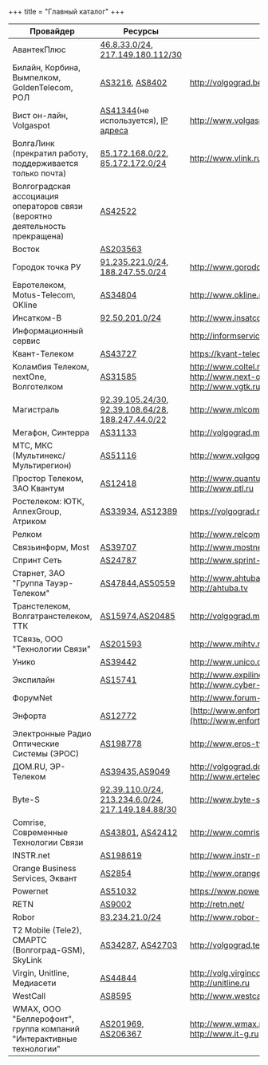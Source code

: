 +++
title = "Главный каталог"
+++


|Провайдер|Ресурсы|Сайт|
|---|---|---|
|АвантекПлюс|[46.8.33.0/24](https://stat.ripe.net/46.8.33.0%2F24#tabId=database), [217.149.180.112/30](https://stat.ripe.net/217.149.180.112%2F30#tabId=database)||
|Билайн, Корбина, Вымпелком, GoldenTelecom, РОЛ|[AS3216](https://stat.ripe.net/AS3216#tabId=routing), [AS8402](https://stat.ripe.net/AS8402#tabId=routing)|http://volgograd.beeline.ru/|
|Вист он-лайн, Volgaspot|[AS41344](https://stat.ripe.net/AS41344#tabId=routing)(не используется), [IP адреса](https://apps.db.ripe.net/db-web-ui/#/query?searchtext=MNT-VISTCOM-RIPE&inverse=mnt-by;mnt-domains;mnt-irt;mnt-lower;mnt-nfy;mnt-ref;mnt-routes&types=inetnum;inet6num;route;route6&rflag=true&source=RIPE&bflag=true)|http://www.volgaspot.ru/|
|ВолгаЛинк (прекратил работу, поддерживается только почта)|[85.172.168.0/22](https://stat.ripe.net/85.172.168.0%2F22#tabId=database), [85.172.172.0/24](https://stat.ripe.net/85.172.172.0%2F24#tabId=database)|http://www.vlink.ru/|
|Волгоградская ассоциация операторов связи (вероятно деятельность прекращена)|[AS42522](https://stat.ripe.net/AS42522#tabId=routing)||
|Восток|[AS203563](https://stat.ripe.net/AS203563#tabId=routing)||
|Городок точка РУ|[91.235.221.0/24](https://stat.ripe.net/91.235.221.0%2F24#tabId=database), [188.247.55.0/24](https://stat.ripe.net/188.247.55.0%2F24#tabId=database)|http://www.gorodok-ru.ru/|
|Евротелеком, Motus-Telecom, OKline|[AS34804](https://stat.ripe.net/AS34804#tabId=routing)|http://www.okline.pro/|
|Инсатком-В|[92.50.201.0/24](https://stat.ripe.net/92.50.201.0%2F24#tabId=database)|http://www.insatcom-v.ru/|
|Информационный сервис||http://informservice.it/|
|Квант-Телеком|[AS43727](https://stat.ripe.net/AS43727#tabId=routing)|https://kvant-telecom.ru/|
|Коламбия Телеком, nextOne, Волготелком|[AS31585](https://stat.ripe.net/AS31585#tabId=routing)|http://www.coltel.ru/<br/>http://www.next-one.ru/<br/>http://www.vgtk.ru/|
|Магистраль|[92.39.105.24/30](https://stat.ripe.net/92.39.105.24%2F30#tabId=database), [92.39.108.64/28](https://stat.ripe.net/92.39.108.64%2F28#tabId=database), [188.247.44.0/22](https://stat.ripe.net/188.247.44.0%2F22#tabId=database)|http://www.mlcom.ru/|
|Мегафон, Синтерра|[AS31133](https://stat.ripe.net/AS31133#tabId=routing)|http://volgograd.megafon.ru|
|МТС, МКС (Мультинекс/Мультирегион)|[AS51116](https://stat.ripe.net/AS51116#tabId=routing)|http://www.volgograd.mts.ru/|
|Простор Телеком, ЗАО Квантум|[AS12418](https://stat.ripe.net/AS12418#tabId=routing)|http://www.quantum.ru<br/>http://www.ptl.ru|
|Ростелеком: ЮТК, AnnexGroup, Атриком|[AS33934](https://stat.ripe.net/AS33934#tabId=routing), [AS12389](https://stat.ripe.net/AS12389#tabId=routing)|https://volgograd.rt.ru|
|Релком||http://www.relcom.ru|
|Связьинформ, Most|[AS39707](https://stat.ripe.net/AS39707#tabId=routing)|http://www.mostnet.ru/|
|Спринт Сеть|[AS24787](https://stat.ripe.net/AS24787#tabId=routing)|http://www.sprint-v.com.ru/|
|Старнет, ЗАО "Группа Тауэр-Телеком"|[AS47844](https://stat.ripe.net/AS47844#tabId=routing),[AS50559](https://stat.ripe.net/AS50559#tabId=routing)|http://www.ahtuba.com<br/>http://ahtuba.tv|
|Транстелеком, Волгатранстелеком, ТТК|[AS15974](https://stat.ripe.net/AS15974#tabId=routing),[AS20485](https://stat.ripe.net/AS20485#tabId=routing)|http://volgograd.myttk.ru/|
|ТСвязь, ООО "Технологии Связи"|[AS201593](https://stat.ripe.net/AS201593#tabId=routing)|http://www.mihtv.ru/|
|Унико|[AS39442](https://stat.ripe.net/AS39442#tabId=routing)|http://www.unico.com.ru/|
|Экспилайн|[AS15741](https://stat.ripe.net/AS15741#tabId=routing)|http://www.expiline.ru<br/>http://www.cyber-house.net|
|ФорумNet||http://www.forum-net.ru/|
|Энфорта|[AS12772](https://stat.ripe.net/AS12772#tabId=routing)|[http://www.enforta.ru/](http://www.enforta.ru/geography/russia/volgograd.html)|
|Электронные Радио Оптические Системы (ЭРОС)|[AS198778](https://stat.ripe.net/AS198778#tabId=routing)|http://www.eros-tv.ru/|
|ДОМ.RU, ЭР-Телеком|[AS39435](https://stat.ripe.net/AS39435#tabId=routing),[AS9049](https://stat.ripe.net/AS9049#tabId=routing)|http://volgograd.domru.ru<br/>http://www.ertelecom.ru|
|Byte-S|[92.39.110.0/24](https://stat.ripe.net/92.39.110.0%2F24#tabId=database), [213.234.6.0/24](https://stat.ripe.net/213.234.6.0%2F24#tabId=database), [217.149.184.88/30](https://stat.ripe.net/217.149.184.88%2F30#tabId=database)|http://www.byte-s.ru/|
|Comrise, Современные Технологии Связи|[AS43801](https://stat.ripe.net/AS43801#tabId=routing), [AS42412](https://stat.ripe.net/AS42412#tabId=routing)|http://www.comrise.ru/|
|INSTR.net|[AS198619](https://stat.ripe.net/AS198619#tabId=routing)|http://www.instr-net.ru/|
|Orange Business Services, Эквант|[AS2854](https://stat.ripe.net/AS2854#tabId=routing)|http://www.orange-business.com/|
|Powernet|[AS51032](https://stat.ripe.net/AS51032#tabId=routing)|https://www.powernet.com.ru/|
|RETN|[AS9002](https://stat.ripe.net/AS9002#tabId=routing)|http://retn.net/|
|Robor|[83.234.21.0/24](https://stat.ripe.net/83.234.21.0%2F24#tabId=database)|http://www.robor-it.ru/|
|T2 Mobile (Tele2), СМАРТС (Волгоград-GSM), SkyLink|[AS34287](https://stat.ripe.net/AS34287#tabId=routing), [AS42703](https://stat.ripe.net/AS42703#tabId=routing)|http://volgograd.tele2.ru/|
|Virgin, Unitline, Медиасети|[AS44844](https://stat.ripe.net/AS44844#tabId=routing)|http://volg.virginconnect.ru<br/>http://unitline.ru|
|WestCall|[AS8595](https://stat.ripe.net/AS8595#tabId=routing)|http://www.westcall.ru/|
|WMAX, ООО "Беллерофонт", группа компаний "Интерактивные технологии"|[AS201969](https://stat.ripe.net/AS201969#tabId=routing), [AS206367](https://stat.ripe.net/AS206367#tabId=routing)|http://www.wmax.pro<br/>http://www.it-g.ru|
